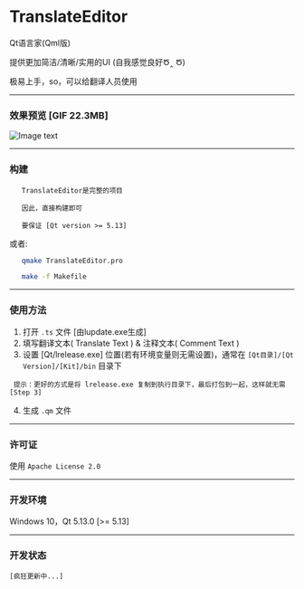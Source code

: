 # TranslateEditor

  Qt语言家(Qml版)

  提供更加简洁/清晰/实用的UI (自我感觉良好Ծ‸ Ծ)

  极易上手，so，可以给翻译人员使用

---

### 效果预览 [GIF 22.3MB]

![Image text](preview/preview.gif) 

---

### 构建

```
   TranslateEditor是完整的项目
   
   因此，直接构建即可

   要保证 [Qt version >= 5.13]
```

或者: 

```sh
   qmake TranslateEditor.pro

   make -f Makefile

```

--- 

### 使用方法

1. 打开 `.ts` 文件 [由lupdate.exe生成]
2. 填写翻译文本( Translate Text ) & 注释文本( Comment Text )
3. 设置 [Qt/lrelease.exe] 位置(若有环境变量则无需设置)，通常在 `[Qt目录]/[Qt Version]/[Kit]/bin` 目录下
```
 提示：更好的方式是将 lrelease.exe 复制到执行目录下，最后打包到一起，这样就无需 [Step 3]
```
4. 生成 `.qm` 文件

---

### 许可证

   使用 `Apache License 2.0`

--- 

### 开发环境

  Windows 10，Qt 5.13.0 [>= 5.13]

---

### 开发状态

`[疯狂更新中...]`